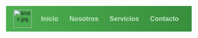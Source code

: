 <!DOCTYPE html>
<html lang="es">
<head>
    <meta charset="UTF-8">
    <meta name="viewport" content="width=device-width, initial-scale=1.0">
    <title>Header con Logo de Limón</title>
    <style>
        body {
            margin: 0;
            font-family: Arial, sans-serif;
        }
        header {
            background: linear-gradient(to right, #4CAF50, #388E3C);
            display: flex;
            justify-content: space-between;
            align-items: center;
            padding: 10px 20px;
        }
        .logo img {
            width: 50px;
            height: auto;
        }
        nav ul {
            list-style: none;
            margin: 0;
            padding: 0;
            display: flex;
        }
        nav ul li {
            margin: 0 15px;
        }
        nav ul li a {
            text-decoration: none;
            color: #C8E6C9;
            font-size: 18px;
            font-weight: bold;
            transition: color 0.3s;
        }
        nav ul li a:hover {
            color: #A5D6A7;
        }
    </style>
</head>
<body>
    <header>
        <a href="#" class="logo">
            <img src="img_header" alt="limón.jpg">
        </a>
        <nav>
            <ul>
                <li><a href="#inicio">Inicio</a></li>
                <li><a href="#nosotros">Nosotros</a></li>
                <li><a href="#servicios">Servicios</a></li>
                <li><a href="#contacto">Contacto</a></li>
            </ul>
        </nav>
    </header>
</body>
</html>
